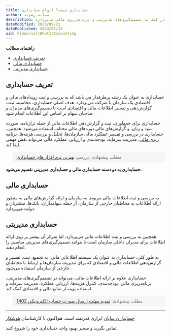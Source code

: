 ```yaml
---
title: حسابداری چیست؟ انواع حسابداری
author: سمانه رشوند  
description: به طور خلاصه، حسابداری به بررسی و ثبت اطلاعات مالی و اقتصادی سازمان‌ها و شرکت‌ها و تهیه گزارش‌های مالی جهت ارائه به مخاطبان داخلی و خارجی، و همچنین در کمک به تصمیم‌گیری‌های مدیریتی و برنامه‌ریزی مالی می‌پردازد.
dateModified: 2023/09/21
datePublished: 2023/04/13
uid: Financial\WhatIsAccounting
---
```

**راهنمای مطالب**
- [تعریف حسابداری](#تعریف-حسابداری)
- [حسابداری مالی](#حسابداری-مالی)
- [حسابداری مدیریتی](#حسابداری-مدیریتی)


## تعریف حسابداری
حسابداری به عنوان یک رشته پرطرفدار می باشد که به بررسی و ثبت رویدادهای مالی و اقتصادی یک سازمان یا شرکت می‌پردازد. هدف اصلی حسابداری، محاسبه، ثبت، گزارش‌دهی و تفسیر اطلاعات مالی و اقتصادی است تا تصمیم‌گیری‌های مدیران و صاحبان سهام بر اساس این اطلاعات انجام شود.

حسابداری برای جمع‌آوری، ثبت و گزارش‌دهی اطلاعات مالی از جمله ترازنامه، صورت سود و زیان، و گزارش‌های مالی دوره‌های مالی مختلف استفاده می‌شود. همچنین، حسابداری در بررسی و تفسیر عملکرد مالی سازمان‌ها، تحلیل و بررسی هزینه‌ها، <a href="https://www.hooshkar.com/Wiki/Financial/FinancialManagementSolution
" target="_blank">برنامه ریزی مالی</a>، مدیریت سرمایه، بودجه‌بندی و ارزیابی عملکرد مالی می‌تواند نقش مهمی ایفا کند.

<blockquote style="background-color:#f5f5f5; padding:0.5rem">
مطلب پیشنهادی: بررسی <a href="https://www.hooshkar.com/Wiki/Financial/ComparisonFinancialSoftware" target="_blank">بهترین نرم افزار های حسابداری</a></blockquote>

**حسابداری به دو دسته حسابداری مالی و حسابداری مدیریتی تقسیم می‌شود.**

## حسابداری مالی
به بررسی و ثبت اطلاعات مالی مربوط به سازمان و ارائه گزارش‌های مالی به منظور ارائه اطلاعات به مخاطبان خارجی از سازمان، از جمله سهامداران، بانک‌ها، مشتریان و دولت می‌پردازد. 


## حسابداری مدیریتی
همچنین به بررسی و ثبت اطلاعات مالی می‌پردازد، اما تمرکز آن بیشتر بر روی ارائه اطلاعات برای مدیران داخلی سازمان است تا بتوانند تصمیم‌گیری‌های مدیریتی مناسبی را انجام دهند.

به طور کلی، حسابداری
به عنوان یک سیستم اطلاعاتی مالی، به تجمیع، ثبت، تفسیر و گزارش‌دهی اطلاعات مالی و اقتصادی که برای مدیریت سازمان‌ها و ارتباط با مخاطبان خارجی از سازمان استفاده می‌شود. 

حسابداری علاوه بر ارائه اطلاعات مالی، می‌تواند در تصمیم‌گیری‌های مدیریتی، برنامه‌ریزی مالی، بودجه‌بندی، کنترل هزینه‌ها، ارزیابی عملکرد، مدیریت سرمایه و استفاده بهینه از منابع مالی و اقتصادی کمک کند.

<blockquote style="background-color:#f5f5f5; padding:0.5rem">
مطلب پیشنهادی: <a href="https://www.hooshkar.com/Wiki/Financial/TaxPayersSystemUpdate" target="_blank">تمدید مهلت ارسال صورت حساب الکترونیکی 1402
</a></blockquote>



----
<a href="https://www.hooshkar.com/Software/Sayan/Module/Accounting
" target="_blank">حسابداری سایان</a> ابزاری قدرتمند است. هم‌اکنون با کارشناسان <a href="https://www.hooshkar.com
" target="_blank">هوشکار</a>

 تماس بگیرید و مسیر بهبود واحد حسابداری خود را شروع کنید.


[حسابداری]: #حسابداری
[حسابداری مالی]: #حسابداری-مالی
[حسابداری مدیریتی]: #حسابداری-مدیریتی